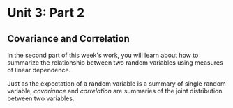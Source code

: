 # Unit 3: Part 2

## Covariance and Correlation

In the second part of this week's work, you will learn about how to summarize the relationship between two random variables using measures of linear dependence. 

Just as the expectation of a random variable is a summary of single random variable, *covariance* and *correlation* are summaries of the joint distribution between two variables.  

